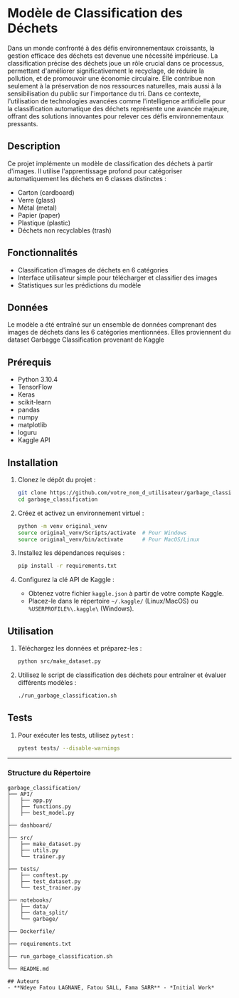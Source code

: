 # Modèle de Classification des Déchets

Dans un monde confronté à des défis environnementaux croissants, la gestion efficace des déchets est devenue une nécessité impérieuse. La classification précise des déchets joue un rôle crucial dans ce processus, permettant d'améliorer significativement le recyclage, de réduire la pollution, et de promouvoir une économie circulaire. Elle contribue non seulement à la préservation de nos ressources naturelles, mais aussi à la sensibilisation du public sur l'importance du tri. Dans ce contexte, l'utilisation de technologies avancées comme l'intelligence artificielle pour la classification automatique des déchets représente une avancée majeure, offrant des solutions innovantes pour relever ces défis environnementaux pressants.

## Description
Ce projet implémente un modèle de classification des déchets à partir d'images. Il utilise l'apprentissage profond pour catégoriser automatiquement les déchets en 6 classes distinctes :

- Carton (cardboard)
- Verre (glass)
- Métal (metal)
- Papier (paper)
- Plastique (plastic)
- Déchets non recyclables (trash)

## Fonctionnalités
- Classification d'images de déchets en 6 catégories
- Interface utilisateur simple pour télécharger et classifier des images
- Statistiques sur les prédictions du modèle


## Données
Le modèle a été entraîné sur un ensemble de données comprenant des images de déchets dans les 6 catégories mentionnées. Elles proviennent du dataset Garbagge Classification provenant de Kaggle

## Prérequis
- Python 3.10.4
- TensorFlow
- Keras
- scikit-learn
- pandas
- numpy
- matplotlib
- loguru
- Kaggle API

## Installation
1. Clonez le dépôt du projet :
    ```bash
    git clone https://github.com/votre_nom_d_utilisateur/garbage_classification.git
    cd garbage_classification
    ```

2. Créez et activez un environnement virtuel :
    ```bash
    python -m venv original_venv
    source original_venv/Scripts/activate  # Pour Windows
    source original_venv/bin/activate      # Pour MacOS/Linux
    ```

3. Installez les dépendances requises :
    ```bash
    pip install -r requirements.txt
    ```

4. Configurez la clé API de Kaggle :
    - Obtenez votre fichier `kaggle.json` à partir de votre compte Kaggle.
    - Placez-le dans le répertoire `~/.kaggle/` (Linux/MacOS) ou `%USERPROFILE%\.kaggle\` (Windows).

## Utilisation
1. Téléchargez les données et préparez-les :
    ```bash
    python src/make_dataset.py
    ```

2. Utilisez le script de classification des déchets pour entraîner et évaluer différents modèles :
    ```bash
    ./run_garbage_classification.sh
    ```

## Tests
1. Pour exécuter les tests, utilisez `pytest` :
    ```bash
    pytest tests/ --disable-warnings
    ```
---

### Structure du Répertoire

```plaintext
garbage_classification/
├── API/
│   ├── app.py
│   ├── functions.py
│   ├── best_model.py
│
├── dashboard/
│
├── src/
│   ├── make_dataset.py
│   ├── utils.py
│   └── trainer.py
│
├── tests/
│   ├── conftest.py
│   ├── test_dataset.py
│   └── test_trainer.py
│
├── notebooks/
│   ├── data/
│   ├── data_split/
│   └── garbage/
│
├── Dockerfile/
│
├── requirements.txt
│
├── run_garbage_classification.sh
│
└── README.md

## Auteurs
- **Ndeye Fatou LAGNANE, Fatou SALL, Fama SARR** - *Initial Work* 
